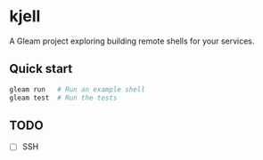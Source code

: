 # kjell

A Gleam project exploring building remote shells for your services.

## Quick start

```sh
gleam run   # Run an example shell
gleam test  # Run the tests
```

## TODO

- [ ] SSH
